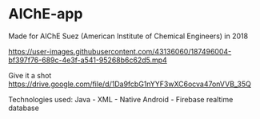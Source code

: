 # AIChE-app
Made for AIChE Suez (American Institute of Chemical Engineers) in 2018


https://user-images.githubusercontent.com/43136060/187496004-bf397f76-689c-4e3f-a541-95268b6c62d5.mp4

Give it a shot https://drive.google.com/file/d/1Da9fcbG1nYYF3wXC6ocva47onVVB_35Q  

Technologies used: Java - XML - Native Android - Firebase realtime database
